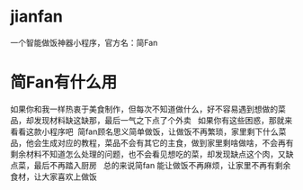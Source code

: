 # jianfan
一个智能做饭神器小程序，官方名：简Fan

# 简Fan有什么用
如果你和我一样热衷于美食制作，但每次不知道做什么，好不容易遇到想做的菜品，却发现材料缺这缺那，最后一气之下点了个外卖   如果你有这些困惑，那就来看看这款小程序吧  简fan顾名思义简单做饭，让做饭不再繁琐，家里剩下什么菜品，他会生成对应的教程，菜品不会有其它的主食，做到家里剩啥做啥，不会再有剩余材料不知道怎么处理的问题，也不会看见想吃的菜，却发现缺点这个肉，又缺点菜，最后不再踏入厨房   总的来说简fan 能让做饭不再麻烦，让家里不再有剩余食材，让大家喜欢上做饭


